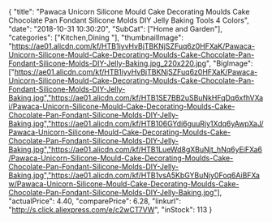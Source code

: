 {
	"title": "Pawaca Unicorn Silicone Mould Cake Decorating Moulds Cake Chocolate Pan Fondant Silicone Molds DIY Jelly Baking Tools 4 Colors",
	"date": "2018-10-31 10:30:20",
	"SubCat": ["Home and Garden"],
	"categories": ["Kitchen,Dining "],
	"thumbnailImage": "https://ae01.alicdn.com/kf/HTB1iyvHvBjTBKNjSZFuq6z0HFXaK/Pawaca-Unicorn-Silicone-Mould-Cake-Decorating-Moulds-Cake-Chocolate-Pan-Fondant-Silicone-Molds-DIY-Jelly-Baking.jpg_220x220.jpg",
	"BigImage": ["https://ae01.alicdn.com/kf/HTB1iyvHvBjTBKNjSZFuq6z0HFXaK/Pawaca-Unicorn-Silicone-Mould-Cake-Decorating-Moulds-Cake-Chocolate-Pan-Fondant-Silicone-Molds-DIY-Jelly-Baking.jpg","https://ae01.alicdn.com/kf/HTB1SE7BB2uSBuNkHFqDq6xfhVXai/Pawaca-Unicorn-Silicone-Mould-Cake-Decorating-Moulds-Cake-Chocolate-Pan-Fondant-Silicone-Molds-DIY-Jelly-Baking.jpg","https://ae01.alicdn.com/kf/HTB106GYdi6guuRjy1Xdq6yAwpXaJ/Pawaca-Unicorn-Silicone-Mould-Cake-Decorating-Moulds-Cake-Chocolate-Pan-Fondant-Silicone-Molds-DIY-Jelly-Baking.jpg","https://ae01.alicdn.com/kf/HTB1LueWd8gXBuNjt_hNq6yEiFXa6/Pawaca-Unicorn-Silicone-Mould-Cake-Decorating-Moulds-Cake-Chocolate-Pan-Fondant-Silicone-Molds-DIY-Jelly-Baking.jpg","https://ae01.alicdn.com/kf/HTB1vsA5KbGYBuNjy0Foq6AiBFXaw/Pawaca-Unicorn-Silicone-Mould-Cake-Decorating-Moulds-Cake-Chocolate-Pan-Fondant-Silicone-Molds-DIY-Jelly-Baking.jpg"],
	"actualPrice": 4.40,
	"comparePrice": 6.28,
	"linkurl": "http://s.click.aliexpress.com/e/c2wCT7VW",
	"inStock": 113
}
